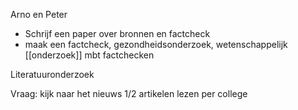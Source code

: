Arno en Peter 

- Schrijf een paper over bronnen en factcheck
- maak een factcheck, gezondheidsonderzoek, wetenschappelijk [[onderzoek]] mbt factchecken

Literatuuronderzoek

Vraag: kijk naar het nieuws
1/2 artikelen lezen per college

